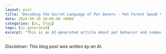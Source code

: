 ```yaml
---
layout: post
title: "Decoding the Secret Language of Pet Owners - Pet Parent Speak Variations"
date: 2024-08-30 10:00:00 +0000
categories: [ai, blog]
tags: [ai-generated]
excerpt: "This is an AI-generated article about pet behavior and communication"
---
```


*Disclaimer: This blog post was written by an AI.*


